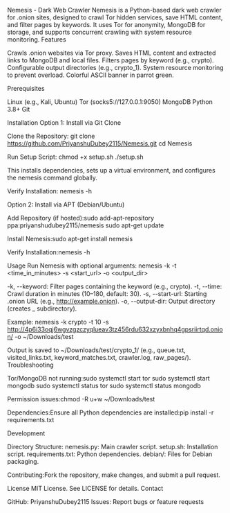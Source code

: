 Nemesis - Dark Web Crawler
Nemesis is a Python-based dark web crawler for .onion sites, designed to crawl Tor hidden services, save HTML content, and filter pages by keywords. It uses Tor for anonymity, MongoDB for storage, and supports concurrent crawling with system resource monitoring.
Features

Crawls .onion websites via Tor proxy.
Saves HTML content and extracted links to MongoDB and local files.
Filters pages by keyword (e.g., crypto).
Configurable output directories (e.g., crypto_1).
System resource monitoring to prevent overload.
Colorful ASCII banner in parrot green.

Prerequisites

Linux (e.g., Kali, Ubuntu)
Tor (socks5://127.0.0.1:9050)
MongoDB
Python 3.8+
Git

Installation
Option 1: Install via Git Clone

Clone the Repository:
git clone https://github.com/PriyanshuDubey2115/Nemesis.git
cd Nemesis


Run Setup Script:
chmod +x setup.sh
./setup.sh

This installs dependencies, sets up a virtual environment, and configures the nemesis command globally.

Verify Installation:
nemesis -h



Option 2: Install via APT (Debian/Ubuntu)

Add Repository (if hosted):sudo add-apt-repository ppa:priyanshudubey2115/nemesis
sudo apt-get update


Install Nemesis:sudo apt-get install nemesis


Verify Installation:nemesis -h



Usage
Run Nemesis with optional arguments:
nemesis -k <keyword> -t <time_in_minutes> -s <start_url> -o <output_dir>


-k, --keyword: Filter pages containing the keyword (e.g., crypto).
-t, --time: Crawl duration in minutes (10–180, default: 30).
-s, --start-url: Starting .onion URL (e.g., http://example.onion).
-o, --output-dir: Output directory (creates <keyword>_<number> subdirectory).

Example:
nemesis -k crypto -t 10 -s http://4p6i33oqj6wgvzgzczyqlueav3tz456rdu632xzyxbnhq4gpsriirtqd.onion/ -o ~/Downloads/test

Output is saved to ~/Downloads/test/crypto_1/ (e.g., queue.txt, visited_links.txt, keyword_matches.txt, crawler.log, raw_pages/).
Troubleshooting

Tor/MongoDB not running:sudo systemctl start tor
sudo systemctl start mongodb
sudo systemctl status tor
sudo systemctl status mongodb


Permission issues:chmod -R u+w ~/Downloads/test


Dependencies:Ensure all Python dependencies are installed:pip install -r requirements.txt



Development

Directory Structure:
nemesis.py: Main crawler script.
setup.sh: Installation script.
requirements.txt: Python dependencies.
debian/: Files for Debian packaging.


Contributing:Fork the repository, make changes, and submit a pull request.

License
MIT License. See LICENSE for details.
Contact

GitHub: PriyanshuDubey2115
Issues: Report bugs or feature requests
